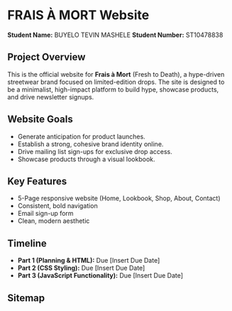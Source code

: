 # FRAIS À MORT Website

**Student Name:** BUYELO TEVIN MASHELE
**Student Number:** ST10478838

## Project Overview
This is the official website for **Frais à Mort** (Fresh to Death), a hype-driven streetwear brand focused on limited-edition drops. The site is designed to be a minimalist, high-impact platform to build hype, showcase products, and drive newsletter signups.

## Website Goals
- Generate anticipation for product launches.
- Establish a strong, cohesive brand identity online.
- Drive mailing list sign-ups for exclusive drop access.
- Showcase products through a visual lookbook.

## Key Features
- 5-Page responsive website (Home, Lookbook, Shop, About, Contact)
- Consistent, bold navigation
- Email sign-up form
- Clean, modern aesthetic

## Timeline
- **Part 1 (Planning & HTML):** Due [Insert Due Date]
- **Part 2 (CSS Styling):** Due [Insert Due Date]
- **Part 3 (JavaScript Functionality):** Due [Insert Due Date]

## Sitemap